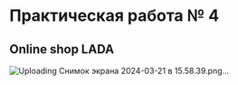 # Практическая работа № 4

## Online shop LADA




![Uploading Снимок экрана 2024-03-21 в 15.58.39.png…]()






